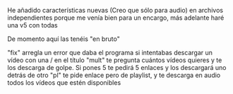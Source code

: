 He añadido características nuevas (Creo que sólo para audio) en archivos independientes porque me venía bien para un encargo, más adelante haré una v5 con todas

De momento aquí las tenéis "en bruto"

"fix" arregla un error que daba el programa si intentabas descargar un vídeo con una / en el título
"mult" te pregunta cuántos vídeos quieres y te los descarga de golpe. Si pones 5 te pedirá 5 enlaces y los descargará uno detrás de otro
"pl" te pide enlace pero de playlist, y te descarga en audio todos los vídeos que estén disponibles